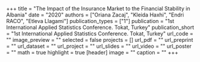 +++
title = "The Impact of the Insurance Market to the Financial Stability in Albania"
date = "2020"
authors = ["Oriana Zacaj", "Kleida Haxhi", "Endri RACO", "Etleva Llagami"]
publication_types = ["1"]
publication = "1st International Applied Statistics Conference.  Tokat, Turkey"
publication_short = "1st International Applied Statistics Conference.  Tokat, Turkey"
url_code = ""
image_preview = ""
selected = false
projects = []
url_pdf = ""
url_preprint = ""
url_dataset = ""
url_project = ""
url_slides = ""
url_video = ""
url_poster = ""
math = true
highlight = true
[header]
image = ""
caption = ""
+++
